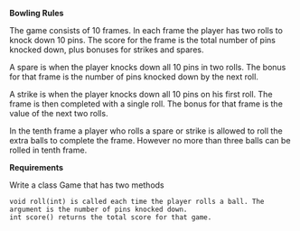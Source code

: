 **Bowling Rules**

The game consists of 10 frames. In each frame the player has two rolls to knock down 10 pins. The score for the frame is the total number of pins knocked down, plus bonuses for strikes and spares.

A spare is when the player knocks down all 10 pins in two rolls. The bonus for that frame is the number of pins knocked down by the next roll.

A strike is when the player knocks down all 10 pins on his first roll. The frame is then completed with a single roll. The bonus for that frame is the value of the next two rolls.

In the tenth frame a player who rolls a spare or strike is allowed to roll the extra balls to complete the frame. However no more than three balls can be rolled in tenth frame.


**Requirements**

Write a class Game that has two methods

    void roll(int) is called each time the player rolls a ball. The argument is the number of pins knocked down.
    int score() returns the total score for that game.

